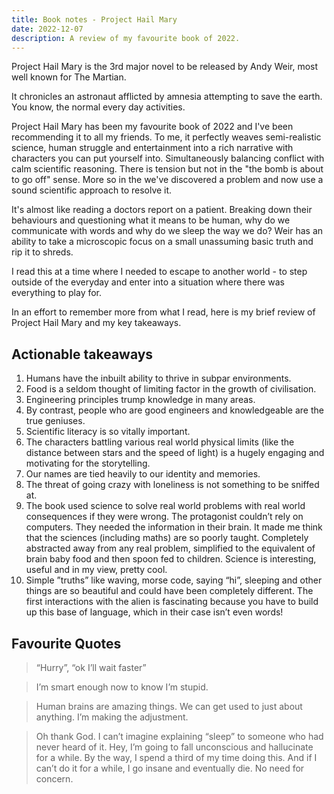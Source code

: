 ```yaml
---
title: Book notes - Project Hail Mary
date: 2022-12-07
description: A review of my favourite book of 2022.
---
```


Project Hail Mary is the 3rd major novel to be released by Andy Weir, most well known for The Martian.

It chronicles an astronaut afflicted by amnesia attempting to save the earth. You know, the normal every day activities.

Project Hail Mary has been my favourite book of 2022 and I've been recommending it to all my friends. To me, it perfectly weaves semi-realistic science, human struggle and entertainment into a rich narrative with characters you can put yourself into. Simultaneously balancing conflict with calm scientific reasoning. There is tension but not in the "the bomb is about to go off" sense. More so in the we've discovered a problem and now use a sound scientific approach to resolve it.

It's almost like reading a doctors report on a patient. Breaking down their behaviours and questioning what it means to be human, why do we communicate with words and why do we sleep the way we do? Weir has an ability to take a microscopic focus on a small unassuming basic truth and rip it to shreds.

I read this at a time where I needed to escape to another world - to step outside of the everyday and enter into a situation where there was everything to play for.

In an effort to remember more from what I read, here is my brief review of Project Hail Mary and my key takeaways.

## Actionable takeaways

1. Humans have the inbuilt ability to thrive in subpar environments.
2. Food is a seldom thought of limiting factor in the growth of civilisation.
3. Engineering principles trump knowledge in many areas.
4. By contrast, people who are good engineers and knowledgeable are the true geniuses.
5. Scientific literacy is so vitally important.
6. The characters battling various real world physical limits (like the distance between stars and the speed of light) is a hugely engaging and motivating for the storytelling.
7. Our names are tied heavily to our identity and memories.
8. The threat of going crazy with loneliness is not something to be sniffed at.
9. The book used science to solve real world problems with real world consequences if they were wrong. The protagonist couldn’t rely on computers. They needed the information in their brain. It made me think that the sciences (including maths) are so poorly taught. Completely abstracted away from any real problem, simplified to the equivalent of brain baby food and then spoon fed to children. Science is interesting, useful and in my view, pretty cool.
10. Simple ”truths” like waving, morse code, saying “hi”, sleeping and other things are so beautiful and could have been completely different. The first interactions with the alien is fascinating because you have to build up this base of language, which in their case isn’t even words!

## Favourite Quotes

> “Hurry”, “ok I’ll wait faster”

> I’m smart enough now to know I’m stupid.

> Human brains are amazing things. We can get used to just about anything. I’m making the adjustment.

> Oh thank God. I can’t imagine explaining “sleep” to someone who had never heard of it. Hey, I’m going to fall unconscious and hallucinate for a while. By the way, I spend a third of my time doing this. And if I can’t do it for a while, I go insane and eventually die. No need for concern.